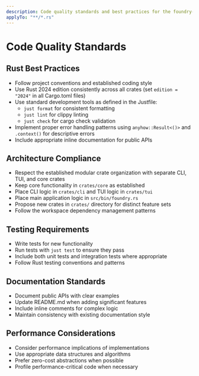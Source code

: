 ```yaml
---
description: Code quality standards and best practices for the foundry-code project
applyTo: "**/*.rs"
---
```


# Code Quality Standards

## Rust Best Practices
- Follow project conventions and established coding style
- Use Rust 2024 edition consistently across all crates (set `edition = "2024"` in all Cargo.toml files)
- Use standard development tools as defined in the Justfile:
  - `just format` for consistent formatting
  - `just lint` for clippy linting
  - `just check` for cargo check validation
- Implement proper error handling patterns using `anyhow::Result<()>` and `.context()` for descriptive errors
- Include appropriate inline documentation for public APIs

## Architecture Compliance
- Respect the established modular crate organization with separate CLI, TUI, and core crates
- Keep core functionality in `crates/core` as established
- Place CLI logic in `crates/cli` and TUI logic in `crates/tui`
- Place main application logic in `src/bin/foundry.rs`
- Propose new crates in `crates/` directory for distinct feature sets
- Follow the workspace dependency management patterns

## Testing Requirements
- Write tests for new functionality
- Run tests with `just test` to ensure they pass
- Include both unit tests and integration tests where appropriate
- Follow Rust testing conventions and patterns

## Documentation Standards
- Document public APIs with clear examples
- Update README.md when adding significant features
- Include inline comments for complex logic
- Maintain consistency with existing documentation style

## Performance Considerations
- Consider performance implications of implementations
- Use appropriate data structures and algorithms
- Prefer zero-cost abstractions when possible
- Profile performance-critical code when necessary
